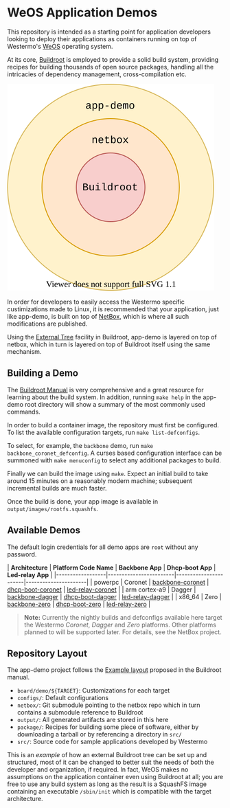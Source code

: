 WeOS Application Demos
======================

This repository is intended as a starting point for application
developers looking to deploy their applications as containers running on
top of Westermo's [WeOS](https://www.westermo.com/solutions/weos)
operating system.

At its core, [Buildroot](https://buildroot.org) is employed to provide
a solid build system, providing recipes for building thousands of open
source packages, handling all the intricacies of dependency
management, cross-compilation etc.

![Buildroot External Trees](doc/externals.svg)

In order for developers to easily access the Westermo specific
custimizations made to Linux, it is recommended that your application,
just like app-demo, is built on top of [NetBox][], which is where all
such modifications are published.

Using the [External Tree][] facility in Buildroot, app-demo is layered
on top of netbox, which in turn is layered on top of Buildroot itself
using the same mechanism.


Building a Demo
---------------

The [Buildroot Manual][] is very comprehensive and a great resource for
learning about the build system. In addition, running `make help` in the
app-demo root directory will show a summary of the most commonly used
commands.

In order to build a container image, the repository must first be
configured. To list the available configuration targets, run `make
list-defconfigs`.

To select, for example, the `backbone` demo, run `make
backbone_coronet_defconfig`. A curses based configuration interface can
be summoned with `make menuconfig` to select any additional packages
to build.

Finally we can build the image using `make`. Expect an initial build
to take around 15 minutes on a reasonably modern machine; subsequent
incremental builds are much faster.

Once the build is done, your app image is available in
`output/images/rootfs.squashfs`.


Available Demos
---------------

The default login credentials for all demo apps are `root` without any
password.

| **Architecture** | **Platform Code Name** | **Backbone App** | **Dhcp-boot App** | **Led-relay App** |
|------------------|------------------------|-----------------------|----------------------|
| powerpc          | Coronet                | [backbone-coronet][]       | [dhcp-boot-coronet][]       | [led-relay-coronet][] |
| arm cortex-a9    | Dagger                 | [backbone-dagger][]        | [dhcp-boot-dagger][]                  | [led-relay-dagger][] |
| x86_64           | Zero                   | [backbone-zero][]          | [dhcp-boot-zero][]          | [led-relay-zero][] |


> **Note:** Currently the nightly builds and defconfigs available here target
>           the Westermo _Coronet_, _Dagger_ and _Zero_ platforms.
>           Other platforms planned to will be supported later.
>           For details, see the NetBox project.


Repository Layout
-----------------

The app-demo project follows the [Example layout][] proposed in the
Buildroot manual.

- `board/demo/${TARGET}`: Customizations for each target
- `configs/`: Default configurations
- `netbox/`: Git submodule pointing to the netbox repo which in turn
  contains a submodule reference to Buildroot
- `output/`: All generated artifacts are stored in this here
- `package/`: Recipes for building some piece of software, either by
  downloading a tarball or by referencing a directory in `src/`
- `src/`: Source code for sample applications developed by Westermo

This is an _example_ of how an external Buildroot tree can be set up and
structured, most of it can be changed to better suit the needs of both
the developer and organization, if required.  In fact, WeOS makes no
assumptions on the application container even using Buildroot at all;
you are free to use any build system as long as the result is a SquashFS
image containing an executable `/sbin/init` which is compatible with the
target architecture.


[NetBox]:           https://github.com/westermo/netbox
[Buildroot Manual]: https://buildroot.org/downloads/manual/manual.html
[External Tree]:    https://buildroot.org/downloads/manual/manual.html#outside-br-custom
[Example layout]:   https://buildroot.org/downloads/manual/manual.html#_example_layout
[Backbone]:         src/backbone/README.md
[DHCP Boot]:        src/dhcp-boot/README.md
[backbone.zip]:     https://nightly.link/westermo/app-demo/workflows/nightly/master/app-demo-backbone-coronet.zip
[dhcp-boot.zip]:    https://nightly.link/westermo/app-demo/workflows/nightly/master/app-demo-dhcp-boot-coronet.zip

[backbone-coronet]:    https://nightly.link/westermo/app-demo/workflows/nightly/master/app-demo-backbone-coronet.zip
[backbone-zero]:    https://nightly.link/westermo/app-demo/workflows/nightly/master/app-demo-backbone-zero.zip
[backbone-dagger]:    https://nightly.link/westermo/app-demo/workflows/nightly/master/app-demo-backbone-dagger.zip

[dhcp-boot-coronet]:    https://nightly.link/westermo/app-demo/workflows/nightly/master/app-demo-dhcp-boot-coronet.zip
[dhcp-boot-zero]:    https://nightly.link/westermo/app-demo/workflows/nightly/master/app-demo-dhcp-boot-zero.zip
[dhcp-boot-dagger]:    https://nightly.link/westermo/app-demo/workflows/nightly/master/app-demo-dhcp-boot-dagger.zip

[led-relay-coronet]:    https://nightly.link/westermo/app-demo/workflows/nightly/master/app-demo-led-relay-coronet.zip
[led-relay-zero]:    https://nightly.link/westermo/app-demo/workflows/nightly/master/app-demo-led-relay-zero.zip
[led-relay-dagger]:    https://nightly.link/westermo/app-demo/workflows/nightly/master/app-demo-led-relay-dagger.zip
